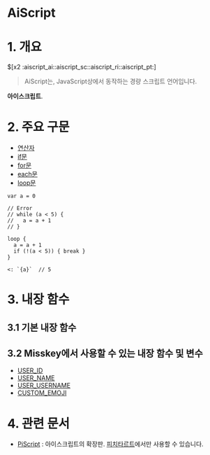 # AiScript

# 1. 개요

$[x2 :aiscript_ai::aiscript_sc::aiscript_ri::aiscript_pt:]

> AiScript는, JavaScript상에서 동작하는 경량 스크립트 언어입니다.

**아이스크립트**.

# 2. 주요 구문

* [연산자](연산자(AiScript).md)
* [if문](if문(AiScript).md)
* [for문](for문(AiScript).md)
* [each문](each문(AiScript).md)
* [loop문](loop문(AiScript).md)

```
var a = 0

// Error
// while (a < 5) {
//   a = a + 1
// }

loop {
  a = a + 1
  if (!(a < 5)) { break }
}

<: `{a}`  // 5
```

# 3. 내장 함수

## 3.1 기본 내장 함수

## 3.2 Misskey에서 사용할 수 있는 내장 함수 및 변수

* [USER_ID](AS_USER_ID(AiScript).md)
* [USER_NAME](AS_USER_NAME(AiScript).md)
* [USER_USERNAME](USER_USERNAME(AiScript).md)
* [CUSTOM_EMOJI](CUSTOM_EMOJI(AiScript).md)

# 4. 관련 문서

* [PiScript](PiScript.md) : 아이스크립트의 확장판. [피치타르트](피치타르트.md)에서만 사용할 수 있습니다.
